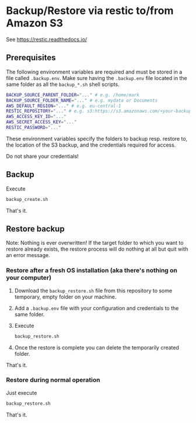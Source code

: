 # Backup/Restore via restic to/from Amazon S3

See <https://restic.readthedocs.io/>

## Prerequisites

The following environment variables are required and must be stored in a file called `.backup.env`.
Make sure having the `.backup.env` file located in the same folder as all the `backup_*.sh` shell scripts.

```bash
BACKUP_SOURCE_PARENT_FOLDER="..." # e.g. /home/mark
BACKUP_SOURCE_FOLDER_NAME="..." # e.g. mydata or Documents
AWS_DEFAULT_REGION="..." # e.g. eu-central-1
RESTIC_REPOSITORY="..." # e.g. s3:https://s3.amazonaws.com/<your-backup-location>
AWS_ACCESS_KEY_ID="..."
AWS_SECRET_ACCESS_KEY="..."
RESTIC_PASSWORD="..."
```

These environment variables specify the folders to backup resp. restore to, the location of the S3 backup, and the credentials required for access.

Do not share your credentials!

## Backup

Execute

```bash
backup_create.sh
```

That's it.

## Restore backup

Note: Nothing is ever overwritten! If the target folder to which you want to restore already exists, the restore process will do nothing at all but quit with an error message.

### Restore after a fresh OS installation (aka there's nothing on your computer)

1. Download the `backup_restore.sh` file from this repository to some temporary, empty folder on your machine.
2. Add a `.backup.env` file with your configuration and credentials to the same folder.
3. Execute

   ```bash
   backup_restore.sh
   ```

4. Once the restore is complete you can delete the temporarily created folder.

That's it.

### Restore during normal operation

Just execute

```bash
backup_restore.sh
```

That's it.
